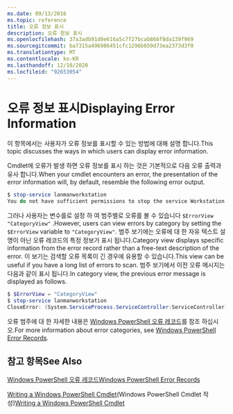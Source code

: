 ```yaml
---
ms.date: 09/13/2016
ms.topic: reference
title: 오류 정보 표시
description: 오류 정보 표시
ms.openlocfilehash: 37a3adb91d0e616a5c7f27bcab866f8da139f969
ms.sourcegitcommit: ba7315a496986451cfc1296b659d73ea2373d3f0
ms.translationtype: MT
ms.contentlocale: ko-KR
ms.lasthandoff: 12/10/2020
ms.locfileid: "92653054"
---
```

# <a name="displaying-error-information"></a><span data-ttu-id="d9ebf-103">오류 정보 표시</span><span class="sxs-lookup"><span data-stu-id="d9ebf-103">Displaying Error Information</span></span>

<span data-ttu-id="d9ebf-104">이 항목에서는 사용자가 오류 정보를 표시할 수 있는 방법에 대해 설명 합니다.</span><span class="sxs-lookup"><span data-stu-id="d9ebf-104">This topic discusses the ways in which users can display error information.</span></span>

<span data-ttu-id="d9ebf-105">Cmdlet에 오류가 발생 하면 오류 정보를 표시 하는 것은 기본적으로 다음 오류 출력과 유사 합니다.</span><span class="sxs-lookup"><span data-stu-id="d9ebf-105">When your cmdlet encounters an error, the presentation of the error information will, by default, resemble the following error output.</span></span>

```powershell
$ stop-service lanmanworkstation
You do not have sufficient permissions to stop the service Workstation.
```

<span data-ttu-id="d9ebf-106">그러나 사용자는 변수를로 설정 하 여 범주별로 오류를 볼 수 있습니다 `$ErrorView` `"CategoryView"` .</span><span class="sxs-lookup"><span data-stu-id="d9ebf-106">However, users can view errors by category by setting the `$ErrorView` variable to `"CategoryView"`.</span></span> <span data-ttu-id="d9ebf-107">범주 보기에는 오류에 대 한 자유 텍스트 설명이 아닌 오류 레코드의 특정 정보가 표시 됩니다.</span><span class="sxs-lookup"><span data-stu-id="d9ebf-107">Category view displays specific information from the error record rather than a free-text description of the error.</span></span> <span data-ttu-id="d9ebf-108">이 보기는 검색할 오류 목록이 긴 경우에 유용할 수 있습니다.</span><span class="sxs-lookup"><span data-stu-id="d9ebf-108">This view can be useful if you have a long list of errors to scan.</span></span> <span data-ttu-id="d9ebf-109">범주 보기에서 이전 오류 메시지는 다음과 같이 표시 됩니다.</span><span class="sxs-lookup"><span data-stu-id="d9ebf-109">In category view, the previous error message is displayed as follows.</span></span>

```powershell
$ $ErrorView = "CategoryView"
$ stop-service lanmanworkstation
CloseError: (System.ServiceProcess.ServiceController:ServiceController) [stop-service], ServiceCommandException
```

<span data-ttu-id="d9ebf-110">오류 범주에 대 한 자세한 내용은 [Windows PowerShell 오류 레코드](./windows-powershell-error-records.md)를 참조 하십시오.</span><span class="sxs-lookup"><span data-stu-id="d9ebf-110">For more information about error categories, see [Windows PowerShell Error Records](./windows-powershell-error-records.md).</span></span>

## <a name="see-also"></a><span data-ttu-id="d9ebf-111">참고 항목</span><span class="sxs-lookup"><span data-stu-id="d9ebf-111">See Also</span></span>

[<span data-ttu-id="d9ebf-112">Windows PowerShell 오류 레코드</span><span class="sxs-lookup"><span data-stu-id="d9ebf-112">Windows PowerShell Error Records</span></span>](./windows-powershell-error-records.md)

<span data-ttu-id="d9ebf-113">[Writing a Windows PowerShell Cmdlet](./writing-a-windows-powershell-cmdlet.md)(Windows PowerShell Cmdlet 작성)</span><span class="sxs-lookup"><span data-stu-id="d9ebf-113">[Writing a Windows PowerShell Cmdlet](./writing-a-windows-powershell-cmdlet.md)</span></span>
